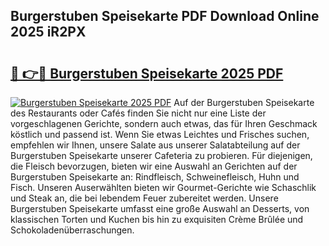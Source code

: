## Burgerstuben Speisekarte PDF Download Online 2025 iR2PX

# <h2><a href="http://gc7b3o.nevu.top/?p=Burgerstuben+Speisekarte">🔗 👉🔴 Burgerstuben Speisekarte 2025 PDF</a></h2>

[![Burgerstuben Speisekarte 2025 PDF](https://i.imgur.com/dBaPXMq.png)](http://gc7b3o.nevu.top/?p=Burgerstuben+Speisekarte)
Auf der Burgerstuben Speisekarte des Restaurants oder Cafés finden Sie nicht nur eine Liste der vorgeschlagenen Gerichte, sondern auch etwas, das für Ihren Geschmack köstlich und passend ist. Wenn Sie etwas Leichtes und Frisches suchen, empfehlen wir Ihnen, unsere Salate aus unserer Salatabteilung auf der Burgerstuben Speisekarte unserer Cafeteria zu probieren. Für diejenigen, die Fleisch bevorzugen, bieten wir eine Auswahl an Gerichten auf der Burgerstuben Speisekarte an: Rindfleisch, Schweinefleisch, Huhn und Fisch. Unseren Auserwählten bieten wir Gourmet-Gerichte wie Schaschlik und Steak an, die bei lebendem Feuer zubereitet werden. Unsere Burgerstuben Speisekarte umfasst eine große Auswahl an Desserts, von klassischen Torten und Kuchen bis hin zu exquisiten Crème Brûlée und Schokoladenüberraschungen.
